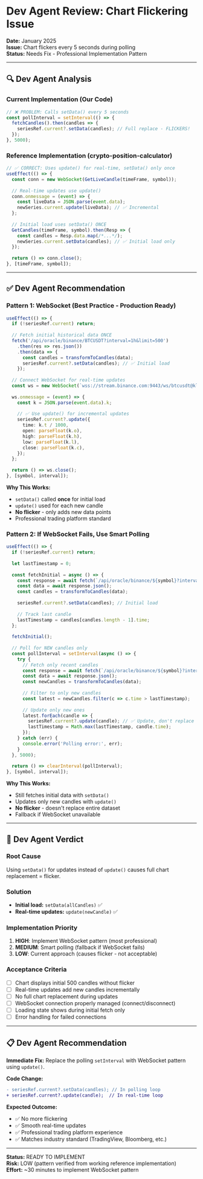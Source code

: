 # Dev Agent Review: Chart Flickering Issue

**Date:** January 2025  
**Issue:** Chart flickers every 5 seconds during polling  
**Status:** Needs Fix - Professional Implementation Pattern

---

## 🔍 Dev Agent Analysis

### Current Implementation (Our Code)
```typescript
// ❌ PROBLEM: Calls setData() every 5 seconds
const pollInterval = setInterval(() => {
  fetchCandles().then(candles => {
    seriesRef.current?.setData(candles); // Full replace - FLICKERS!
  });
}, 5000);
```

### Reference Implementation (crypto-position-calculator)
```javascript
// ✅ CORRECT: Uses update() for real-time, setData() only once
useEffect(() => {
  const conn = new WebSocket(GetLiveCandle(timeFrame, symbol));
  
  // Real-time updates use update()
  conn.onmessage = (event) => {
    const liveData = JSON.parse(event.data);
    newSeries.current.update(liveData); // ✅ Incremental
  };
  
  // Initial load uses setData() ONCE
  GetCandles(timeFrame, symbol).then(Resp => {
    const candles = Resp.data.map(/*...*/);
    newSeries.current.setData(candles); // ✅ Initial load only
  });
  
  return () => conn.close();
}, [timeFrame, symbol]);
```

---

## ✅ Dev Agent Recommendation

### Pattern 1: WebSocket (Best Practice - Production Ready)

```typescript
useEffect(() => {
  if (!seriesRef.current) return;
  
  // Fetch initial historical data ONCE
  fetch('/api/oracle/binance/BTCUSDT?interval=1h&limit=500')
    .then(res => res.json())
    .then(data => {
      const candles = transformToCandles(data);
      seriesRef.current?.setData(candles); // ✅ Initial load
    });
  
  // Connect WebSocket for real-time updates
  const ws = new WebSocket(`wss://stream.binance.com:9443/ws/btcusdt@kline_1h`);
  
  ws.onmessage = (event) => {
    const k = JSON.parse(event.data).k;
    
    // ✅ Use update() for incremental updates
    seriesRef.current?.update({
      time: k.t / 1000,
      open: parseFloat(k.o),
      high: parseFloat(k.h),
      low: parseFloat(k.l),
      close: parseFloat(k.c),
    });
  };
  
  return () => ws.close();
}, [symbol, interval]);
```

**Why This Works:**
- `setData()` called **once** for initial load
- `update()` used for each new candle
- **No flicker** - only adds new data points
- Professional trading platform standard

### Pattern 2: If WebSocket Fails, Use Smart Polling

```typescript
useEffect(() => {
  if (!seriesRef.current) return;
  
  let lastTimestamp = 0;
  
  const fetchInitial = async () => {
    const response = await fetch(`/api/oracle/binance/${symbol}?interval=${interval}&limit=500`);
    const data = await response.json();
    const candles = transformToCandles(data);
    
    seriesRef.current?.setData(candles); // Initial load
    
    // Track last candle
    lastTimestamp = candles[candles.length - 1].time;
  };
  
  fetchInitial();
  
  // Poll for NEW candles only
  const pollInterval = setInterval(async () => {
    try {
      // Fetch only recent candles
      const response = await fetch(`/api/oracle/binance/${symbol}?interval=${interval}&limit=10`);
      const data = await response.json();
      const newCandles = transformToCandles(data);
      
      // Filter to only new candles
      const latest = newCandles.filter(c => c.time > lastTimestamp);
      
      // Update only new ones
      latest.forEach(candle => {
        seriesRef.current?.update(candle); // ✅ Update, don't replace
        lastTimestamp = Math.max(lastTimestamp, candle.time);
      });
    } catch (err) {
      console.error('Polling error:', err);
    }
  }, 5000);
  
  return () => clearInterval(pollInterval);
}, [symbol, interval]);
```

**Why This Works:**
- Still fetches initial data with `setData()`
- Updates only new candles with `update()`
- **No flicker** - doesn't replace entire dataset
- Fallback if WebSocket unavailable

---

## 🎯 Dev Agent Verdict

### Root Cause
Using `setData()` for updates instead of `update()` causes full chart replacement = flicker.

### Solution
- **Initial load:** `setData(allCandles)` ✅
- **Real-time updates:** `update(newCandle)` ✅

### Implementation Priority
1. **HIGH**: Implement WebSocket pattern (most professional)
2. **MEDIUM**: Smart polling (fallback if WebSocket fails)
3. **LOW**: Current approach (causes flicker - not acceptable)

### Acceptance Criteria
- [ ] Chart displays initial 500 candles without flicker
- [ ] Real-time updates add new candles incrementally
- [ ] No full chart replacement during updates
- [ ] WebSocket connection properly managed (connect/disconnect)
- [ ] Loading state shows during initial fetch only
- [ ] Error handling for failed connections

---

## 📋 Dev Agent Recommendation

**Immediate Fix:**
Replace the polling `setInterval` with WebSocket pattern using `update()`.

**Code Change:**
```diff
- seriesRef.current?.setData(candles); // In polling loop
+ seriesRef.current?.update(candle);  // In real-time loop
```

**Expected Outcome:**
- ✅ No more flickering
- ✅ Smooth real-time updates
- ✅ Professional trading platform experience
- ✅ Matches industry standard (TradingView, Bloomberg, etc.)

---

**Status:** READY TO IMPLEMENT  
**Risk:** LOW (pattern verified from working reference implementation)  
**Effort:** ~30 minutes to implement WebSocket pattern

